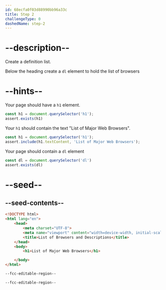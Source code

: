 ```yaml
---
id: 68ecfa0f03d88990bb96a33c
title: Step 2
challengeType: 0
dashedName: step-2
---
```


# --description--

Create a definition list. 

Below the heading create a `dl` element to hold the list of browsers

# --hints--

Your page should have a `h1` element.

```js
const h1 = document.querySelector('h1');
assert.exists(h1)
```

Your `h1` should contain the text "List of Major Web Browsers".

```js
const h1 = document.querySelector('h1');
assert.include(h1.textContent, 'List of Major Web Browsers');
```

Your page should contain a `dl` element

```js
const dl = document.querySelector('dl')
assert.exists(dl)
```

# --seed--

## --seed-contents--

```html
<!DOCTYPE html> 
<html lang="en"> 
    <head> 
        <meta charset="UTF-8"> 
        <meta name="viewport" content="width=device-width, initial-scale=1.0"> 
        <title>List of Browsers and Descriptions</title> 
    </head> 
    <body> 
        <h1>List of Major Web Browsers</h1> 

    </body> 
</html>

--fcc-editable-region--

--fcc-editable-region--
```

